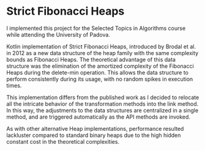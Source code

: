 # Strict Fibonacci Heaps

I implemented this project for the Selected Topics in Algorithms course while attending the University of Padova.

Kotlin implementation of Strict Fibonacci Heaps, introduced by Brodal et al. in 2012 as a new data structure of the heap family with the same complexity bounds as Fibonacci Heaps. The theoretical advantage of this data structure was the elimination of the amortized complexity of the Fibonacci Heaps during the delete-min operation. This allows the data structure to perform consistently during its usage, with no random spikes in execution times.

This implementation differs from the published work as I decided to relocate all the intricate behavior of the transformation methods into the link method. In this way, the adjustments to the data structures are centralized in a single method, and are triggered automatically as the API methods are invoked.

As with other alternative Heap implementations, performance resulted lackluster compared to standard binary heaps due to the high hidden constant cost in the theoretical complexities.
